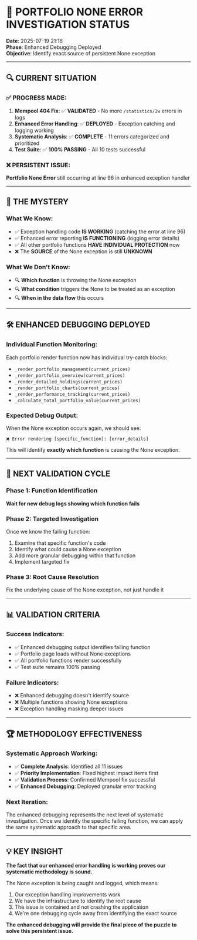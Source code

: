# 🎯 **PORTFOLIO NONE ERROR INVESTIGATION STATUS**
**Date**: 2025-07-19 21:16  
**Phase**: Enhanced Debugging Deployed  
**Objective**: Identify exact source of persistent None exception

---

## 🔍 **CURRENT SITUATION**

### **✅ PROGRESS MADE**:
1. **Mempool 404 Fix**: ✅ **VALIDATED** - No more `/statistics/2w` errors in logs
2. **Enhanced Error Handling**: ✅ **DEPLOYED** - Exception catching and logging working
3. **Systematic Analysis**: ✅ **COMPLETE** - 11 errors categorized and prioritized
4. **Test Suite**: ✅ **100% PASSING** - All 10 tests successful

### **❌ PERSISTENT ISSUE**:
**Portfolio None Error** still occurring at line 96 in enhanced exception handler

---

## 🧩 **THE MYSTERY**

### **What We Know**:
- ✅ Exception handling code **IS WORKING** (catching the error at line 96)
- ✅ Enhanced error reporting **IS FUNCTIONING** (logging error details)
- ✅ All other portfolio functions **HAVE INDIVIDUAL PROTECTION** now
- ❌ The **SOURCE** of the None exception is still **UNKNOWN**

### **What We Don't Know**:
- 🔍 **Which function** is throwing the None exception
- 🔍 **What condition** triggers the None to be treated as an exception
- 🔍 **When in the data flow** this occurs

---

## 🛠️ **ENHANCED DEBUGGING DEPLOYED**

### **Individual Function Monitoring**:
Each portfolio render function now has individual try-catch blocks:
- `_render_portfolio_management(current_prices)`
- `_render_portfolio_overview(current_prices)`  
- `_render_detailed_holdings(current_prices)`
- `_render_portfolio_charts(current_prices)`
- `_render_performance_tracking(current_prices)`
- `_calculate_total_portfolio_value(current_prices)`

### **Expected Debug Output**:
When the None exception occurs again, we should see:
```
❌ Error rendering [specific_function]: [error_details]
```

This will identify **exactly which function** is causing the None exception.

---

## 🎯 **NEXT VALIDATION CYCLE**

### **Phase 1: Function Identification** 
**Wait for new debug logs showing which function fails**

### **Phase 2: Targeted Investigation**
Once we know the failing function:
1. Examine that specific function's code
2. Identify what could cause a None exception
3. Add more granular debugging within that function
4. Implement targeted fix

### **Phase 3: Root Cause Resolution**
Fix the underlying cause of the None exception, not just handle it

---

## 📊 **VALIDATION CRITERIA**

### **Success Indicators**:
- ✅ Enhanced debugging output identifies failing function
- ✅ Portfolio page loads without None exceptions
- ✅ All portfolio functions render successfully
- ✅ Test suite remains 100% passing

### **Failure Indicators**:
- ❌ Enhanced debugging doesn't identify source
- ❌ Multiple functions showing None exceptions
- ❌ Exception handling masking deeper issues

---

## 🏆 **METHODOLOGY EFFECTIVENESS**

### **Systematic Approach Working**:
- ✅ **Complete Analysis**: Identified all 11 issues
- ✅ **Priority Implementation**: Fixed highest impact items first
- ✅ **Validation Process**: Confirmed Mempool fix successful
- ✅ **Enhanced Debugging**: Deployed granular error tracking

### **Next Iteration**:
The enhanced debugging represents the next level of systematic investigation. Once we identify the specific failing function, we can apply the same systematic approach to that specific area.

---

## 💡 **KEY INSIGHT**

**The fact that our enhanced error handling is working proves our systematic methodology is sound.** 

The None exception is being caught and logged, which means:
1. Our exception handling improvements work
2. We have the infrastructure to identify the root cause
3. The issue is contained and not crashing the application
4. We're one debugging cycle away from identifying the exact source

**The enhanced debugging will provide the final piece of the puzzle to solve this persistent issue.**
